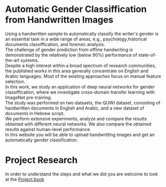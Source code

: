 # Automatic Gender Classiffication from Handwritten Images
Using a handwritten sample to automatically classify the writer's gender is an essential task in a wide range of areas, e.g., psychology,historical documents classiffication, and forensic analysis.<br>
The challenge of gender prediction from offline handwriting is demonstrated by the relatively low (below 90%) performance of state-of-the-art systems.<br>
Despite a high interest within a broad spectrum of research communities, the published works in this area generally concentrate on English and Arabic languages. 
Most of the existing approaches focus on manual feature selection.<br>
In this work, we study an application of deep neural networks for gender classiffication, where we investigate cross-domain transfer learning with ImageNet pre-training.<br>
The study was performed on two datasets, the QUWI dataset, consisting of handwritten documents in English and Arabic, and a new dataset of documents in Hebrew script.<br>
We perform extensive experiments, analyze and compare the results obtained with different neural networks. We also compare the obtained results against human-level performance.<br>
In this website you will be able to upload handwritting images and get an automatically gender classification. 

# Project Research
In order to understand the steps and what we did you are welcome to look at the <a href="Documentation/project_book.pdf" >Project book</a>
